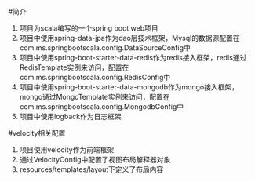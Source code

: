 #简介
1. 项目为scala编写的一个spring boot web项目
2. 项目中使用spring-data-jpa作为dao层技术框架，Mysql的数据源配置在com.ms.springbootscala.config.DataSourceConfig中
3. 项目中使用spring-boot-starter-data-redis作为redis接入框架，redis通过RedisTemplate实例来访问，配置在com.ms.springbootscala.config.RedisConfig中
4. 项目中使用spring-boot-starter-data-mongodb作为mongo接入框架，mongo通过MongoTemplate实例来访问，配置在com.ms.springbootscala.config.MongodbConfig中
5. 项目中使用logback作为日志框架


#velocity相关配置
1. 项目使用velocity作为前端框架
2. 通过VelocityConfig中配置了视图布局解释器对象
3. resources/templates/layout下定义了布局内容